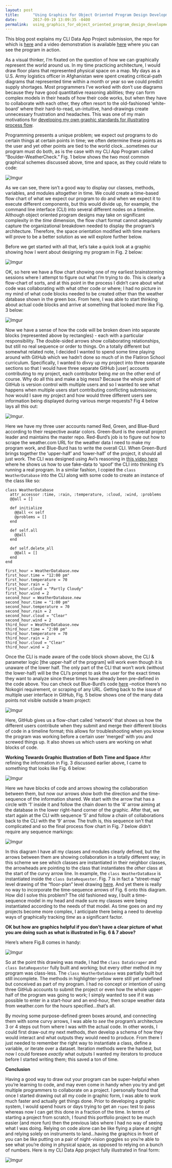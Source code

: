 ```yaml
---
layout: post
title:      "Using Graphics for Object Oriented Program Design Development"
date:       2017-09-19 13:09:35 -0400
permalink:  using_graphics_for_object_oriented_program_design_development
---
```



This blog post explains my CLI Data App Project submission, the repo for which is [here]( https://github.com/Richard-Burd/richardburd-cli-app) and a video demonstration is available [here]( https://youtu.be/6PWwNzizCOs) where you can see the program in action.

As a visual thinker, I’m fixated on the question of how we can graphically represent the world around us.  In my time practicing architecture, I would draw floor plans that represented physical space on a map.  My days as a U.S. Army logistics officer in Afghanistan were spent creating critical-path diagrams that represented time within a month or year so we could predict supply shortages.  Most programmers I’ve worked with don’t use diagrams because they have good quantitative reasoning abilities; they can form complex models in their heads of how their code works, but when they have to collaborate with each other, they often resort to the old-fashioned ‘white-board’ where their hard-to-read, un-intuitive, hand-drawings create unnecessary frustration and headaches.  This was one of my main motivations for [developing my own graphic standards for illustrating process flow]( https://richard-burd.github.io/2017/09/15/object_oriented_architecture_for_visual_thinkers/).  

Programming presents a unique problem; we expect out programs to do certain things at certain points in time; we often determine these points as the user and yet other points are tied to the world clock…sometimes our program must do both, as is the case with my CLI App Program called “Boulder-WeatherCheck.”  Fig. 1 below shows the two most common graphical schemes discussed above, time and space, as they could relate to code:

![Imgur](https://i.imgur.com/wTsp1XK.png)

As we can see, there isn’t a good way to display our classes, methods, variables, and modules altogether in time.  We could create a time-based flow chart of what we expect our program to do and when we expect it to execute different components, but this would divide up, for example, the command line interface (CLI) into several different nodes on a timeline.  Although object oriented program designs may take on significant complexity in the *time* dimension, the flow chart format cannot adequately capture the organizational breakdown needed to display the program’s architecture.  Therefore, the space orientation modified with time markers will prove to be a better solution as we will explore further below.

Before we get started with all that, let’s take a quick look at a graphic showing how I went about designing my program in Fig. 2 below:

![Imgur](https://i.imgur.com/K3hKXSD.png)

OK, so here we have a flow chart showing one of my earliest brainstorming sessions where I attempt to figure out what I’m trying to do.  This is clearly a flow-chart of sorts, and at this point in the process I didn’t care about what code was collaborating with what other code or where;  I had no picture in my mind of what code blocks needed to be created other than the weather database shown in the green box.  From here, I was able to start thinking about actual code blocks and arrive at something that looked more like Fig. 3 below:   

![Imgur](https://i.imgur.com/zLJ8gwb.png)


Now we have a sense of how the code will be broken down into separate blocks (represented above by rectangles) - each with a particular responsibility.  The double-sided arrows show collaborating relationships, but still no real sequence or order to things.  On a totally different but somewhat related note, I decided I wanted to spend some time playing around with GitHub which we hadn’t done so much of in the Flatiron School curriculum.  Specifically, I wanted to divvy up my project into three separate sections so that I would have three separate GitHub [user] accounts contributing to my project, each contributor being *me* on the other end of course.  Why do all this and make a big mess?  Because the whole point of GitHub is version control with multiple users and so I wanted to see what happens when multiple users start contributing conflicting submissions; how would I save my project and how would three different users see information being displayed during various merge requests?  Fig 4 below lays all this out:

![Imgur](https://i.imgur.com/lHFxAfR.png).

Here we have my three user accounts named Red, Green, and Blue-Burd according to their respective avatar colors.  Green-Burd is the overall project leader and maintains the master repo.  Red-Burd’s job is to figure out how to scrape the weather.com URL for the weather data I need to make my program work, and Blue-Burd has to write the overall CLI.  When Green-Burd brings together the ‘upper-half’ and ‘lower-half’ of the project, it should all just work.  The CLI was designed using Avi’s reasoning in [this video here]( https://www.youtube.com/watch?v=_lDExWIhYKI) where he shows us how to use fake-data to ‘spoof’ the CLI into thinking it’s running a real program.  In a similar fashion, I copied the `class WeatherDatabase` into the CLI along with some code to create an instance of the class like so: 
```
class WeatherDatabase 
  attr_accessor :time, :rain, :temperature, :cloud, :wind, :problems
  @@all = []
  
  def initialize
    @@all << self
    @problems = []
  end

  def self.all
    @@all
  end

  def self.delete_all
    @@all = []
  end
end

first_hour = WeatherDatabase.new 
first_hour.time = "12:00 pm"
first_hour.temperature = 70
first_hour.rain = 2
first_hour.cloud = "Partly Cloudy"
first_hour.wind = 2
second_hour = WeatherDatabase.new 
second_hour.time = "1:00 pm"
second_hour.temperature = 70
second_hour.rain = 2 
second_hour.cloud = "Clear" 
second_hour.wind = 2
third_hour = WeatherDatabase.new 
third_hour.time = "2:00 pm"
third_hour.temperature = 70
third_hour.rain = 2
third_hour.cloud = "Clear"
third_hour.wind = 2
```
Once the CLI is made aware of the code block shown above, the CLI & parameter logic [the upper-half of the program] will work even though it is unaware of the lower half.  The only part of the CLI that won’t work (without the lower-half) will be the CLI’s prompt to ask the user for the exact times they want to analyze since these times have already been pre-defined in the code above.  You can check out Blue-Burd’s code [here]( https://repl.it/KpBS/0) –notice there’s no Nokogiri requirement, or scraping of any URL.  Getting back to the issue of multiple user interface in GitHub, Fig. 5 below shows one of the many data points not visible outside a team project:

![Imgur](https://i.imgur.com/NVfXusW.png)

Here, GitHub gives us a flow-chart called ‘network’ that shows us how the different users contribute when they submit and merge their different blocks of code in a timeline format;  this allows for troubleshooting when you know the program was working before a certain user ‘merged’ with you and screwed things up.  It also shows us which users are working on what blocks of code.

**Working Towards Graphic Illustration of Both Time and Space** 
After refining the information in Fig. 3 discussed earlier above, I came to something that looks like Fig. 6 below:

![Imgur](https://i.imgur.com/yi1SUPB.png)

Here we have blocks of code and arrows showing the collaboration between them, but now our arrows show both the direction and the time-sequence of the information shared.  We start with the arrow that has a circle with ‘1’ inside it and follow the chain down to the ‘4’ arrow aiming at the database in the lower right-hand corner of the graphic.  After that, we start again at the CLI with sequence ‘5’ and follow a chain of collaborations back to the CLI with the ‘9’ arrow.  The truth is, this sequence isn’t that complicated and so the final process flow chart in Fig. 7 below didn’t require any sequence markings:

![Imgur](https://i.imgur.com/KJUUwmB.png)

In this diagram I have all my classes and modules clearly defined, but the arrows between them are showing collaboration in a totally different way; in this scheme we see which classes are instantiated in their neighbor classes, the arrowheads are pointing to the class that instantiates the *other* class at the start of the curvy arrow line.  In example, the `class WeatherDataBase` is instantiated inside the `class DataRequester`.  Fig. 7 is in fact a “street-map” level drawing of the “floor-plan” level drawing [here]( https://i.imgur.com/8g2XrVp.png). And yet there is really no way to incorporate the time-sequence arrows of Fig. 6 onto this diagram.  How did I solve this problem?  The old fashioned way, I built a time-sequence model in my head and made sure my classes were being instantiated according to the needs of that model.  As time goes on and my projects become more complex, I anticipate there being a need to develop ways of graphically tracking *time* as a significant factor. 

**OK but how are graphics helpful if you don’t have a clear picture of what you are doing such as what is illustrated in Fig. 6 & 7 above?** 

Here’s where Fig.8 comes in handy:

![Imgur](https://i.imgur.com/ew3OsMQ.png)

So at the point this drawing was made, I had the `class DataScraper` and `class DataRequester` fully built and working; but every other method in my program was class-less.  The `class WeatherDatabase` was partially built but still incomplete.  The methods in highlighter-yellow were still yet undefined but conceived as part of my program.  I had no concept or intention of using three GitHub accounts to submit the project or even how the whole upper-half of the program was going to work; I simply wanted to see if it was possible to enter in a start-hour and an end-hour, then scrape weather data from weather.com for the hours specified…that’s all.

By moving some purpose-defined green boxes around, and connecting them with some curvy arrows, I was able to *see* the program’s architecture 3 or 4 steps out from where I was with the actual code.  In other words, I could first draw-out my next methods, *then* develop a schema of how they would interact and what outputs they would need to produce.  From there I just needed to remember the right way to instantiate a class, define a variable, or iterate over a dataset.  Iteration methods were the hardest, but now I could foresee *exactly* what outputs I wanted my iterators to produce before I started writing them; this saved a ton of time.  

**Conclusion**

Having a good way to draw out your program can be super-helpful when you’re learning to code, and may even come in handy when you try and get multiple programmers to collaborate on a project.  I personally found that once I started drawing out all my code in graphic form, I was able to work much faster and actually get things done.  Prior to developing a graphic system, I would spend hours or days trying to get an `rspec` test to pass whereas now I can get this done in a fraction of the time.  In terms of starting a project from scratch, I found this portfolio project to be much easier (and more fun) then the previous labs where I had no way of seeing what I was doing.  Relying on code alone can be like flying a plane at night and relying solely on instruments to land…having the graphics in front of you can be like putting on a pair of night-vision goggles so you’re able to see what you’re doing in physical space, as opposed to relying on a bunch of numbers.  Here is my CLI Data App project fully illustrated in final form:

![Imgur](https://i.imgur.com/NJVwawn.png)


